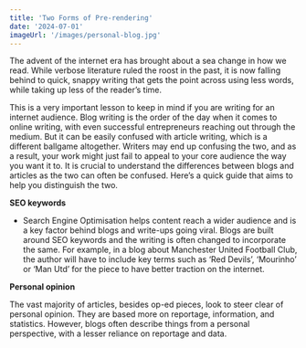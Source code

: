 ```yaml
---
title: 'Two Forms of Pre-rendering'
date: '2024-07-01'
imageUrl: '/images/personal-blog.jpg'
---
```


The advent of the internet era has brought about a sea change in how we read. While verbose literature ruled the roost in the past, it is now falling behind to quick, snappy writing that gets the point across using less words, while taking up less of the reader’s time.

This is a very important lesson to keep in mind if you are writing for an internet audience. Blog writing is the order of the day when it comes to online writing, with even successful entrepreneurs reaching out through the medium. But it can be easily confused with article writing, which is a different ballgame altogether. Writers may end up confusing the two, and as a result, your work might just fail to appeal to your core audience the way you want it to. It is crucial to understand the differences between blogs and articles as the two can often be confused. Here’s a quick guide that aims to help you distinguish the two.

**SEO keywords**

- Search Engine Optimisation helps content reach a wider audience and is a key factor behind blogs and write-ups going viral. Blogs are built around SEO keywords and the writing is often changed to incorporate the same. For example, in a blog about Manchester United Football Club, the author will have to include key terms such as ‘Red Devils’, ‘Mourinho’ or ‘Man Utd’ for the piece to have better traction on the internet.

**Personal opinion**

The vast majority of articles, besides op-ed pieces, look to steer clear of personal opinion. They are based more on reportage, information, and statistics. However, blogs often describe things from a personal perspective, with a lesser reliance on reportage and data.